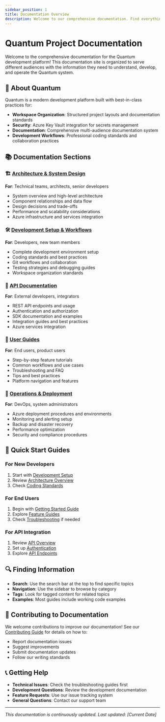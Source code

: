 ```yaml
---
sidebar_position: 1
title: Documentation Overview
description: Welcome to our comprehensive documentation. Find everything you need to understand, develop, and use our system.
---
```


# Quantum Project Documentation

Welcome to the comprehensive documentation for the Quantum development platform! This documentation site is organized to serve different audiences with the information they need to understand, develop, and operate the Quantum system.

## 🎯 About Quantum

Quantum is a modern development platform built with best-in-class practices for:
- **Workspace Organization**: Structured project layouts and documentation standards
- **Security**: Azure Key Vault integration for secrets management
- **Documentation**: Comprehensive multi-audience documentation system
- **Development Workflows**: Professional coding standards and collaboration practices

## 📚 Documentation Sections

### 🏗️ [Architecture & System Design](/docs/architecture/overview)
**For**: Technical teams, architects, senior developers
- System overview and high-level architecture
- Component relationships and data flow
- Design decisions and trade-offs
- Performance and scalability considerations
- Azure infrastructure and services integration

### 🛠️ [Development Setup & Workflows](/docs/development/getting-started)
**For**: Developers, new team members
- Complete development environment setup
- Coding standards and best practices
- Git workflows and collaboration
- Testing strategies and debugging guides
- Workspace organization standards

### 🔌 [API Documentation](/docs/api/overview)
**For**: External developers, integrators
- REST API endpoints and usage
- Authentication and authorization
- SDK documentation and examples
- Integration guides and best practices
- Azure services integration

### 👥 [User Guides](/docs/user-guides/getting-started)
**For**: End users, product users
- Step-by-step feature tutorials
- Common workflows and use cases
- Troubleshooting and FAQ
- Tips and best practices
- Platform navigation and features

### 🚀 [Operations & Deployment](/docs/operations/overview)
**For**: DevOps, system administrators
- Azure deployment procedures and environments
- Monitoring and alerting setup
- Backup and disaster recovery
- Performance optimization
- Security and compliance procedures

## 🎯 Quick Start Guides

### For New Developers
1. Start with [Development Setup](/docs/development/getting-started)
2. Review [Architecture Overview](/docs/architecture/overview)
3. Check [Coding Standards](/docs/development/coding-standards)

### For End Users
1. Begin with [Getting Started Guide](/docs/user-guides/getting-started)
2. Explore [Feature Guides](/docs/user-guides/features)
3. Check [Troubleshooting](/docs/user-guides/troubleshooting) if needed

### For API Integration
1. Review [API Overview](/docs/api/overview)
2. Set up [Authentication](/docs/api/authentication)
3. Explore [API Endpoints](/docs/api/endpoints)

## 🔍 Finding Information

- **Search**: Use the search bar at the top to find specific topics
- **Navigation**: Use the sidebar to browse by category
- **Tags**: Look for tagged content for related topics
- **Examples**: Most guides include working code examples

## 📝 Contributing to Documentation

We welcome contributions to improve our documentation! See our [Contributing Guide](/docs/development/contributing) for details on how to:
- Report documentation issues
- Suggest improvements
- Submit documentation updates
- Follow our writing standards

## 📞 Getting Help

- **Technical Issues**: Check the troubleshooting guides first
- **Development Questions**: Review the development documentation
- **Feature Requests**: Use our issue tracking system
- **General Questions**: Contact our support team

---

*This documentation is continuously updated. Last updated: [Current Date]*
